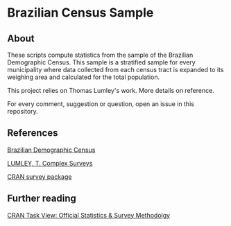 # Brazilian Census Sample
## About
These scripts compute statistics from the sample of the Brazilian Demographic Census. This sample is a stratified sample for every municipality where data collected from each census tract is expanded to its weighing area and calculated for the total population.

This project relies on Thomas Lumley's work. More details on reference.

For every comment, suggestion or question, open an issue in this repository.

## References
[Brazilian Demographic Census](https://www.ibge.gov.br/estatisticas/sociais/trabalho/9662-censo-demografico-2010.html?=&t=o-que-e)

[LUMLEY, T. Complex Surveys](https://books.google.com.br/books/about/Complex_Surveys.html?id=L96ludyhFBsC&redir_esc=y)

[CRAN survey package](https://cran.r-project.org/web/packages/survey/index.html)

## Further reading
[CRAN Task View: Official Statistics & Survey Methodolgy](https://cran.r-project.org/web/views/OfficialStatistics.html)